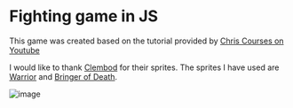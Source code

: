 # Fighting game in JS

This game was created based on the tutorial provided by [Chris Courses on Youtube](https://youtu.be/vyqbNFMDRGQ)

I would like to thank [Clembod](https://clembod.itch.io/) for their sprites. The sprites I have used are [Warrior](https://clembod.itch.io/warrior-free-animation-set) and [Bringer of Death](https://clembod.itch.io/bringer-of-death-free).

![image](https://user-images.githubusercontent.com/43489998/167281316-2c4f96b6-2c47-4d26-8e91-f636da3ab522.png)
